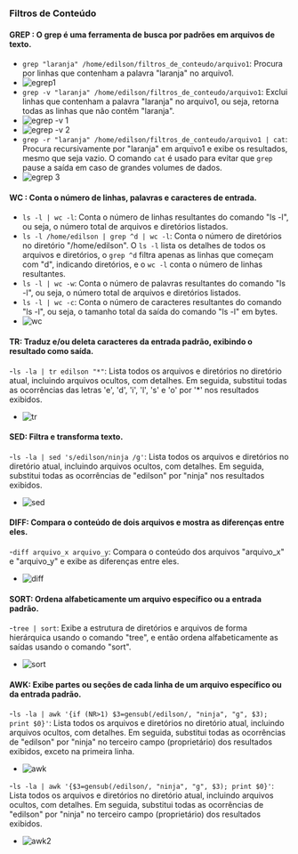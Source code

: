 ### Filtros de Conteúdo

#### GREP : O grep é uma ferramenta de busca por padrões em arquivos de texto.

- `grep "laranja" /home/edilson/filtros_de_conteudo/arquivo1`: Procura por linhas que contenham a palavra "laranja" no arquivo1.
- ![egrep1](https://github.com/EdilsonDevops/Linux-Ninja-Skills/assets/96980587/2ab02265-9ac7-4be1-b906-1d64eaabe556)
- `grep -v "laranja" /home/edilson/filtros_de_conteudo/arquivo1`: Exclui linhas que contenham a palavra "laranja" no arquivo1, ou seja, retorna todas as linhas que não contêm "laranja".
- ![egrep -v 1](https://github.com/EdilsonDevops/Linux-Ninja-Skills/assets/96980587/312d2b85-7cf2-4431-be39-92f07442472e)
- ![egrep -v 2](https://github.com/EdilsonDevops/Linux-Ninja-Skills/assets/96980587/1fe38fe5-b25a-4c67-b4bf-40f8000a40e3)
- `grep -r "laranja" /home/edilson/filtros_de_conteudo/arquivo1 | cat`: Procura recursivamente por "laranja" em arquivo1 e exibe os resultados, mesmo que seja vazio. O comando `cat` é usado para evitar que `grep` pause a saída em caso de grandes volumes de dados.
- ![egrep 3](https://github.com/EdilsonDevops/Linux-Ninja-Skills/assets/96980587/4726f9df-e935-44d1-9747-d8a62061fd87)


#### WC : Conta o número de linhas, palavras e caracteres de entrada.

- `ls -l | wc -l`: Conta o número de linhas resultantes do comando "ls -l", ou seja, o número total de arquivos e diretórios listados.
- `ls -l /home/edilson | grep ^d | wc -l`: Conta o número de diretórios no diretório "/home/edilson". O `ls -l` lista os detalhes de todos os arquivos e diretórios, o `grep ^d` filtra apenas as linhas que começam com "d", indicando diretórios, e o `wc -l` conta o número de linhas resultantes.
- `ls -l | wc -w`: Conta o número de palavras resultantes do comando "ls -l", ou seja, o número total de arquivos e diretórios listados.
- `ls -l | wc -c`: Conta o número de caracteres resultantes do comando "ls -l", ou seja, o tamanho total da saída do comando "ls -l" em bytes.
- ![wc](https://github.com/EdilsonDevops/Linux-Ninja-Skills/assets/96980587/4ba67cb5-db73-4c1c-8615-1d64ec11e4eb)

#### TR: Traduz e/ou deleta caracteres da entrada padrão, exibindo o resultado como saída.
-`ls -la | tr edilson "*"`: Lista todos os arquivos e diretórios no diretório atual, incluindo arquivos ocultos, com detalhes. Em seguida, substitui todas as ocorrências das letras 'e', 'd', 'i', 'l', 's' e 'o' por '*' nos resultados exibidos.
- ![tr](https://github.com/EdilsonDevops/Linux-Ninja-Skills/assets/96980587/660fb772-5f7a-4a35-8c9d-a10063cea722)
  
#### SED: Filtra e transforma texto.

-`ls -la | sed 's/edilson/ninja /g'`: Lista todos os arquivos e diretórios no diretório atual, incluindo arquivos ocultos, com detalhes. Em seguida, substitui todas as ocorrências de "edilson" por "ninja" nos resultados exibidos.
- ![sed](https://github.com/EdilsonDevops/Linux-Ninja-Skills/assets/96980587/bef953ac-4058-4475-b24e-12fc9b0f458a)

#### DIFF: Compara o conteúdo de dois arquivos e mostra as diferenças entre eles.

-`diff arquivo_x arquivo_y`: Compara o conteúdo dos arquivos "arquivo_x" e "arquivo_y" e exibe as diferenças entre eles.
- ![diff](https://github.com/EdilsonDevops/Linux-Ninja-Skills/assets/96980587/6ef5ce62-969f-4099-988c-14c6d9168237)

#### SORT: Ordena alfabeticamente um arquivo específico ou a entrada padrão.

-`tree | sort`: Exibe a estrutura de diretórios e arquivos de forma hierárquica usando o comando "tree", e então ordena alfabeticamente as saídas usando o comando "sort".
- ![sort](https://github.com/EdilsonDevops/Linux-Ninja-Skills/assets/96980587/3d06c241-b078-477e-ac18-c69e8d52c383)

#### AWK: Exibe partes ou seções de cada linha de um arquivo específico ou da entrada padrão.

-`ls -la | awk '{if (NR>1) $3=gensub(/edilson/, "ninja", "g", $3); print $0}'`: Lista todos os arquivos e diretórios no diretório atual, incluindo arquivos ocultos, com detalhes. Em seguida, substitui todas as ocorrências de "edilson" por "ninja" no terceiro campo (proprietário) dos resultados exibidos, exceto na primeira linha.
- ![awk](https://github.com/EdilsonDevops/Linux-Ninja-Skills/assets/96980587/70301262-b02c-4130-aae5-45efe49f1162)

-`ls -la | awk '{$3=gensub(/edilson/, "ninja", "g", $3); print $0}'`: Lista todos os arquivos e diretórios no diretório atual, incluindo arquivos ocultos, com detalhes. Em seguida, substitui todas as ocorrências de "edilson" por "ninja" no terceiro campo (proprietário) dos resultados exibidos.
- ![awk2](https://github.com/EdilsonDevops/Linux-Ninja-Skills/assets/96980587/92c483c5-2739-4701-944c-1895f033c66a)

